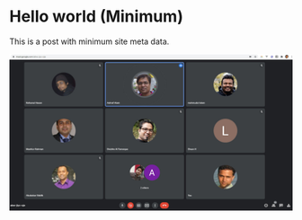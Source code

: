 # Hello world (Minimum)

This is a post with minimum site meta data.

![Meeting](images/img1.jpg)  
